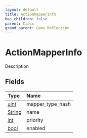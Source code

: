 ```yaml
---
layout: default
title: ActionMapperInfo
has_children: false
parent: Class
grand_parent: Game Reflection
---
```

# ActionMapperInfo
Description 

## Fields

| Type | Name |
|:----------|:--------------|
| [uint](/riftbreaker-wiki/docs/game-reflection/components/uint/) | mapper_type_hash |
| [String](/riftbreaker-wiki/docs/game-reflection/components/string/) | name |
| [int](/riftbreaker-wiki/docs/game-reflection/enums/int/) | priority |
| [bool](/riftbreaker-wiki/docs/game-reflection/components/bool/) | enabled |

